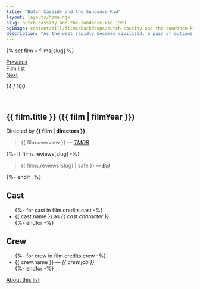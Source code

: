 ```yaml
---
title: "Butch Cassidy and the Sundance Kid"
layout: layouts/home.njk
slug: butch-cassidy-and-the-sundance-kid-1969
ogImage: content/bill/films/backdrops/butch-cassidy-and-the-sundance-kid-1969.jpg
description: "As the west rapidly becomes civilized, a pair of outlaws in 1890s Wyoming find themselves pursued by a posse and decide to flee to South America in hopes of evading the law."
---
```


{% set film = films[slug] %}

<nav class="films">
  <div class="prev">
    <a href="../once-upon-a-time-in-the-west-1968"><i class="fa-solid fa-chevron-left fa-xs"></i> Previous</a>
  </div>
  <div>
    <a href="../">Film list</a>
  </div>
  <div class="next">
    <a href="../the-sting-1973">Next <i class="fa-solid fa-chevron-right fa-xs"></i></a>
  </div>
</nav>

<p>14 / 100</p>

<article class="film slug-butch-cassidy-and-the-sundance-kid-1969">
  <div class="backdrop-and-poster">
    <img class="poster" src="../films/posters/{{ slug }}.jpg" alt="">
    <img class="backdrop" src="../films/backdrops/{{ slug }}.jpg" alt="">
  </div>

  <h1>{{ film.title }} ({{ film | filmYear }})</h1>

  

  <p class="director">
    Directed by <strong>{{ film | directors }}</strong>
  </p>

  <blockquote> 
    {{ film.overview }} <em>—&nbsp;<a href="https://www.themoviedb.org/movie/{{ film.id }}">TMDB</a></em>
  </blockquote> 

  {%- if films.reviews[slug] -%}
    <blockquote> 
      {{ films.reviews[slug] | safe }} <em>—&nbsp;<a href="/bill">Bill</a></em>
    </blockquote> 
  {%- endif -%}

  <h2>
    Cast
  </h2>
  <ul>
    {%- for cast in film.credits.cast -%}
      <li>
        {{ cast.name }} as <em>{{ cast.character }}</em>
      </li>
    {%- endfor -%}
  </ul>

  <h2>
    Crew
  </h2>
  <ul>
    {%- for crew in film.credits.crew -%}
      <li>
        {{ crew.name }} &mdash; <em>{{ crew.job }}</em>
      </li>
    {%- endfor -%}
  </ul>
</article>
<footer>
  <a href="../about">About this list</a>
</footer>
